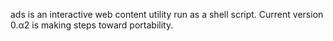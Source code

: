 ads is an interactive web content utility run as a shell script.
Current version 0.α2 is making steps toward portability.